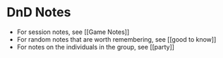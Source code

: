 # **DnD Notes**
+ For session notes, see [[Game Notes]]
+ For random notes that are worth remembering, see [[good to know]]
+ For notes on the individuals in the group, see [[party]] 
